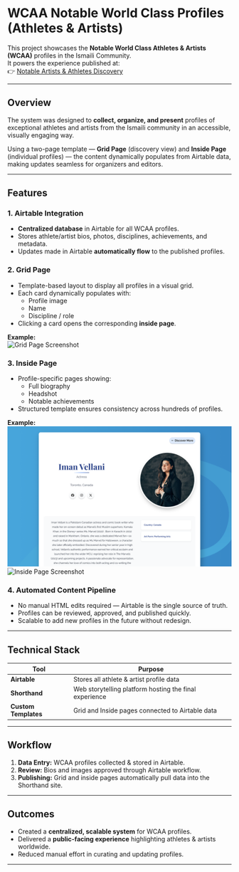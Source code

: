 # WCAA Notable World Class Profiles (Athletes & Artists)

This project showcases the **Notable World Class Athletes & Artists (WCAA)** profiles in the Ismaili Community.  
It powers the experience published at:  
👉 [Notable Artists & Athletes Discovery](https://theismaili.shorthandstories.com/notable-artists-and-athletes-discovery/)

---

## Overview

The system was designed to **collect, organize, and present** profiles of exceptional athletes and artists from the Ismaili community in an accessible, visually engaging way.  

Using a two-page template — **Grid Page** (discovery view) and **Inside Page** (individual profiles) — the content dynamically populates from Airtable data, making updates seamless for organizers and editors.

---

## Features

### 1. Airtable Integration
- **Centralized database** in Airtable for all WCAA profiles.
- Stores athlete/artist bios, photos, disciplines, achievements, and metadata.
- Updates made in Airtable **automatically flow** to the published profiles.

### 2. Grid Page
- Template-based layout to display all profiles in a visual grid.
- Each card dynamically populates with:
  - Profile image
  - Name
  - Discipline / role
- Clicking a card opens the corresponding **inside page**.

**Example:**  
![Grid Page Screenshot](images/grid.png)

### 3. Inside Page
- Profile-specific pages showing:
  - Full biography
  - Headshot
  - Notable achievements
- Structured template ensures consistency across hundreds of profiles.

**Example:**  
![Inside Page Screenshot](images/inside.png)
![Inside Page Screenshot](images/inside2.png)

### 4. Automated Content Pipeline
- No manual HTML edits required — Airtable is the single source of truth.
- Profiles can be reviewed, approved, and published quickly.
- Scalable to add new profiles in the future without redesign.

---

## Technical Stack
| Tool            | Purpose                                                |
|-----------------|--------------------------------------------------------|
| **Airtable**    | Stores all athlete & artist profile data                |
| **Shorthand**   | Web storytelling platform hosting the final experience |
| **Custom Templates** | Grid and Inside pages connected to Airtable data |

---

## Workflow
1. **Data Entry:** WCAA profiles collected & stored in Airtable.  
2. **Review:** Bios and images approved through Airtable workflow.  
3. **Publishing:** Grid and inside pages automatically pull data into the Shorthand site.  

---

## Outcomes
- Created a **centralized, scalable system** for WCAA profiles.  
- Delivered a **public-facing experience** highlighting athletes & artists worldwide.  
- Reduced manual effort in curating and updating profiles.  

---


